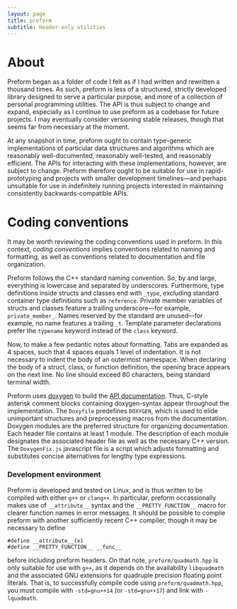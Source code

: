 ```yaml
---
layout: page
title: preform
subtitle: Header-only utilities
---
```


# About
Preform began as a folder of code I felt as if I had 
written and rewritten a thousand times. As such, preform is less of a 
structured, strictly developed library designed to serve a particular purpose,
and more of a collection of personal programming utilities. The API is thus
subject to change and expand, especially as I continue to use preform
as a codebase for future projects. I may eventually consider versioning stable 
releases, though that seems far from necessary at the moment. 

At any snapshot in time, preform ought to contain type-generic
implementations of particular data structures and algorithms which are
reasonably well-documented, reasonably well-tested, and reasonably efficient.
The APIs for interacting with these implementations, however, are subject
to change. Preform therefore ought to be suitable for use in rapid-prototyping
and projects with smaller development timelines&mdash;and perhaps unsuitable 
for use in indefinitely running projects interested in maintaining
consistently backwards-compatible APIs.

# Coding conventions
It may be worth reviewing the coding conventions used in preform.
In this context, _coding conventions_ implies conventions related to 
naming and formatting, as well as conventions related to documentation 
and file organization. 

Preform follows the C++ standard naming convention. So, by and large, 
everything is lowercase and separated by underscores. Furthermore, type 
definitions inside structs and classes end with `_type`, excluding standard 
container type definitions such as `reference`. Private member variables of 
structs and classes feature a trailing underscore&mdash;for example, 
`private_member_`. Names reserved by the standard are unused&mdash;for 
example, no name features a trailing `_t`. Template parameter declarations 
prefer the `typename` keyword instead of the `class` keyword.

Now, to make a few pedantic notes about formatting. Tabs are expanded 
as 4 spaces, such that 4 spaces equals 1 level of indentation. It is not 
necessary to indent the body of an outermost namespace. When declaring the 
body of a struct, class, or function definition, the opening brace appears 
on the next line. No line should exceed 80 characters, being standard 
terminal width. 

Preform uses [doxygen][1] to build the [API documentation][2]. Thus,
C-style asterisk comment blocks containing doxygen-syntax appear throughout 
the implementation. The `Doxyfile` predefines `DOXYGEN`, which is used to elide 
unimportant structures and preprocessing macros from the documentation.
Doxygen modules are the preferred structure for organizing documentation. 
Each header file contains at least 1 module. The description of each module 
designates the associated header file as well as the necessary C++ version. 
The `DoxygenFix.js` javascript file is a script which adjusts 
formatting and substitutes concise alternatives for
lengthy type expressions.

[1]: http://doxygen.nl
[2]: https://mgradysaunders.github.io/preform/doxygen/html

### Development environment

Preform is developed and tested on Linux, and is thus
written to be compiled with either `g++` or `clang++`. In particular, 
preform occassionally makes use of `__attribute__` syntax and the
`__PRETTY_FUNCTION__` macro for clearer function names in error messages. It
should be possible to compile preform with another sufficiently recent
C++ compiler, though it may be necessary to define

```
#define __attribute__(x)
#define __PRETTY_FUNCTION__ __func__
```

before including preform headers. On that note, `preform/quadmath.hpp` is 
only suitable for use with `g++`, as it depends on the availability 
`libquadmath` and the associated GNU extensions for quadruple precision 
floating point literals. That is, to successfully compile code using
`preform/quadmath.hpp`, you must compile with `-std=gnu++14` 
(or `-std=gnu++17`) and link with `-lquadmath`.
